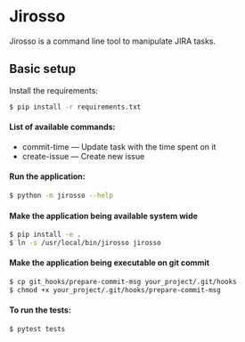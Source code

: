 # Jirosso

Jirosso is a command line tool to manipulate JIRA tasks.

## Basic setup

Install the requirements:
```bash
$ pip install -r requirements.txt
```

#### List of available commands:

  * commit-time –– Update task with the time spent on it
  * create-issue –– Create new issue

#### Run the application:
```bash
$ python -m jirosso --help
```

#### Make the application being available system wide
```bash
$ pip install -e .
$ ln -s /usr/local/bin/jirosso jirosso
```

#### Make the application being executable on git commit
```bash
$ cp git_hooks/prepare-commit-msg your_project/.git/hooks
$ chmod +x your_project/.git/hooks/prepare-commit-msg
```

#### To run the tests:
```bash
$ pytest tests
```
